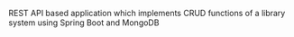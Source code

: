 REST API based application which implements CRUD functions of a library system using Spring Boot and MongoDB
